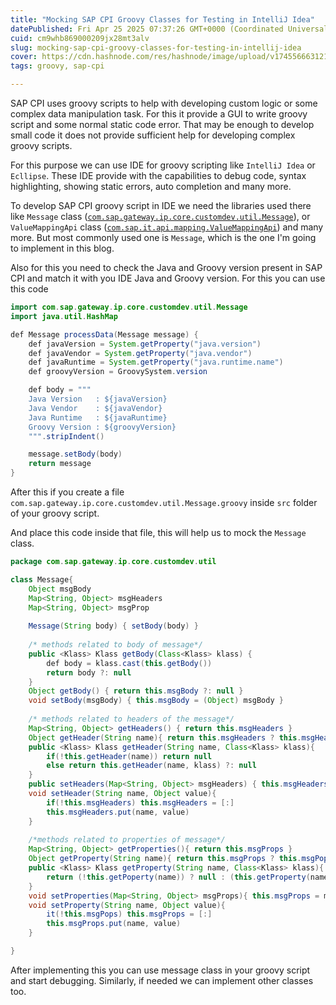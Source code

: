 ```yaml
---
title: "Mocking SAP CPI Groovy Classes for Testing in IntelliJ Idea"
datePublished: Fri Apr 25 2025 07:37:26 GMT+0000 (Coordinated Universal Time)
cuid: cm9whb869000209jx28mt3alv
slug: mocking-sap-cpi-groovy-classes-for-testing-in-intellij-idea
cover: https://cdn.hashnode.com/res/hashnode/image/upload/v1745566631214/996c4e92-7b0d-4712-8b2a-350c58049761.jpeg
tags: groovy, sap-cpi

---
```


SAP CPI uses groovy scripts to help with developing custom logic or some complex data manipulation task. For this it provide a GUI to write groovy script and some normal static code error. That may be enough to develop small code it does not provide sufficient help for developing complex groovy scripts.

For this purpose we can use IDE for groovy scripting like `IntelliJ Idea` or `Ecllipse`. These IDE provide with the capabilities to debug code, syntax highlighting, showing static errors, auto completion and many more.

To develop SAP CPI groovy script in IDE we need the libraries used there like `Message` class ([`com.sap.gateway.ip.core.customdev.util.Message`](https://help.sap.com/doc/a56f52e1a58e4e2bac7f7adbf45b2e26/Cloud/en-US/com/sap/gateway/ip/core/customdev/util/Message.html)), or `ValueMappingApi` class ([`com.sap.it.api.mapping.ValueMappingApi`](https://help.sap.com/doc/d47441d304c14a0ab9d3986c1b553a1e/Cloud/en-US/com/sap/it/api/mapping/ValueMappingApi.html)) and many more. But most commonly used one is `Message`, which is the one I'm going to implement in this blog.

Also for this you need to check the Java and Groovy version present in SAP CPI and match it with you IDE Java and Groovy version. For this you can use this code

```java
import com.sap.gateway.ip.core.customdev.util.Message
import java.util.HashMap

def Message processData(Message message) {
    def javaVersion = System.getProperty("java.version")
    def javaVendor = System.getProperty("java.vendor")
    def javaRuntime = System.getProperty("java.runtime.name")
    def groovyVersion = GroovySystem.version

    def body = """
    Java Version   : ${javaVersion}
    Java Vendor    : ${javaVendor}
    Java Runtime   : ${javaRuntime}
    Groovy Version : ${groovyVersion}
    """.stripIndent()

    message.setBody(body)
    return message
}
```

After this if you create a file `com.sap.gateway.ip.core.customdev.util.Message.groovy` inside `src` folder of your groovy script. 

And place this code inside that file, this will help us to mock the `Message` class.

```java
package com.sap.gateway.ip.core.customdev.util

class Message{
	Object msgBody
	Map<String, Object> msgHeaders
	Map<String, Object> msgProp
	
	Message(String body) { setBody(body) }
	
	/* methods related to body of message*/
	public <Klass> Klass getBody(Class<Klass> klass) {
		def body = klass.cast(this.getBody())
		return body ?: null
	}
	Object getBody() { return this.msgBody ?: null }
	void setBody(msgBody) { this.msgBody = (Object) msgBody }
	
	/* methods related to headers of the message*/
	Map<String, Object> getHeaders() { return this.msgHeaders }
	Object getHeader(String name){ return this.msgHeaders ? this.msgHeaders.get(name) : null }
	public <Klass> Klass getHeader(String name, Class<Klass> klass){
		if(!this.getHeader(name)) return null
		else return this.getHeader(name, klass) ?: null
	}
	public setHeaders(Map<String, Object> msgHeaders) { this.msgHeaders = msgHeaders }
	void setHeader(String name, Object value){
		if(!this.msgHeaders) this.msgHeaders = [:]
		this.msgHeaders.put(name, value)
	}
	
	/*methods related to properties of message*/
	Map<String, Object> getProperties(){ return this.msgProps }
	Object getProperty(String name){ return this.msgProps ? this.msgPops.get(name) : null }
	public <Klass> Klass getProperty(String name, Class<Klass> klass){
		return (!this.getPoperty(name)) ? null : (this.getProperty(name, klass) ?: null)
	}
	void setProperties(Map<String, Object> msgProps){ this.msgProps = msgProps }
	void setProperty(String name, Object value){
		it(!this.msgPops) this.msgProps = [:]
		this.msgProps.put(name, value)
	}

}
```

After implementing this you can use message class in your groovy script and start debugging.
Similarly, if needed we can implement other classes too.


